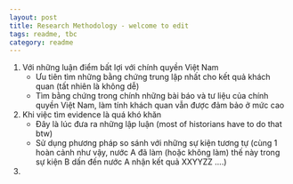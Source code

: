 ```yaml
---
layout: post
title: Research Methodology - welcome to edit
tags: readme, tbc
category: readme
---
```

1. Với những luận điểm bất lợi với chính quyền Việt Nam
	- Ưu tiên tìm những bằng chứng trung lập nhất cho kết quả khách quan (tất nhiên là không dễ)
	- Tìm bằng chứng trong chính những bài báo và tư liệu của chính quyền Việt Nam, làm tính khách quan vẫn được đảm bảo ở mức cao
2. Khi việc tìm evidence là quá khó khăn
	- Đây là lúc đưa ra những lập luận (most of historians have to do that btw)
	- Sử dụng phương pháp so sánh với những sự kiện tương tự 
	(cùng 1 hoàn cảnh như vậy, nước A đã làm (hoặc không làm) thế này trong sự kiện B dấn đến nước A nhận kết quả XXYYZZ ....)
3. 